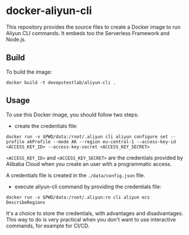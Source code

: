 # docker-aliyun-cli

This repository provides the source files to create a Docker image to run Aliyun CLI commands. It embeds too the Serverless Framework and Node.js.

## Build

To build the image:

```
docker build -t devopstestlab/aliyun-cli .
```

## Usage

To use this Docker image, you should follow two steps:
- create the credentials file:

```
docker run -v $PWD/data:/root/.aliyun cli aliyun configure set --profile akProfile --mode AK --region eu-central-1 --access-key-id <ACCESS_KEY_ID> --access-key-secret <ACCESS_KEY_SECRET>
```

`<ACCESS_KEY_ID>` and `<ACCESS_KEY_SECRET>` are the credentials provided by Alibaba Cloud when you create an user with a programmatic access.

A credentials file is created in the `./data/config.json` file.

- execute aliyun-cli command by providing the credentials file:

```
docker run -v $PWD/data:/root/.aliyun:ro cli aliyun ecs DescribeRegions
```

It's a choice to store the credentials, with advantages and disadvantages. This way to do is very practical when you don't want to use interactive commands, for example for CI/CD.

